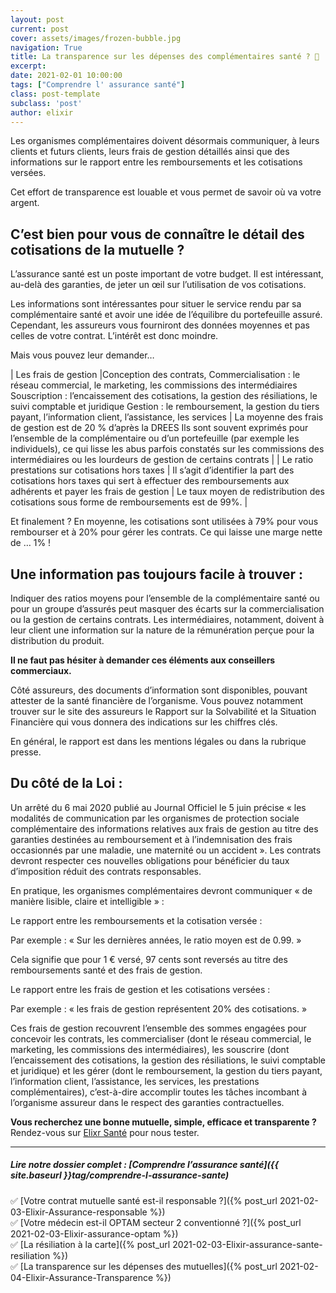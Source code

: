 ```yaml
---
layout: post
current: post
cover: assets/images/frozen-bubble.jpg
navigation: True
title: La transparence sur les dépenses des complémentaires santé ? 👀
excerpt: 
date: 2021-02-01 10:00:00
tags: ["Comprendre l' assurance santé"]
class: post-template
subclass: 'post'
author: elixir
---
```


Les organismes complémentaires doivent désormais communiquer, à leurs clients et futurs clients, leurs frais de gestion détaillés ainsi que des informations sur le rapport entre les remboursements et les cotisations versées.  

Cet effort de transparence est louable et vous permet de savoir où va votre argent. 
## C’est bien pour vous de connaître le détail des cotisations de la mutuelle ?
L’assurance santé est un poste important de votre budget. Il est intéressant, au-delà des garanties, de jeter un œil sur l’utilisation de vos cotisations.

Les informations sont intéressantes pour situer le service rendu par sa complémentaire santé et avoir une idée de l’équilibre du portefeuille assuré. Cependant, les assureurs vous fourniront des données moyennes et pas celles de votre contrat. L’intérêt est donc moindre. 

Mais vous pouvez leur demander… 

| Les frais de gestion |Conception des contrats, Commercialisation : le réseau commercial, le marketing, les commissions des intermédiaires  Souscription : l’encaissement des cotisations, la gestion des résiliations, le suivi comptable et juridique  Gestion : le remboursement, la gestion du tiers payant, l’information client, l’assistance, les services | La moyenne des frais de gestion est de 20 % d’après la DREES  Ils sont souvent exprimés pour l’ensemble de la complémentaire ou d’un portefeuille (par exemple les individuels), ce qui lisse les abus parfois constatés sur les commissions des intermédiaires ou les lourdeurs de gestion de certains contrats |
| Le ratio prestations sur cotisations hors taxes | Il s’agit d’identifier la part des cotisations hors taxes qui sert à effectuer des remboursements aux adhérents et payer les frais de gestion | Le taux moyen de redistribution des cotisations sous forme de remboursements est de 99%. |

Et finalement ? En moyenne, les cotisations sont utilisées à 79% pour vous rembourser et à 20% pour gérer les contrats. Ce qui laisse une marge nette de … 1% !

## Une information pas toujours facile à trouver : 
Indiquer des ratios moyens pour l’ensemble de la complémentaire santé ou pour un groupe d’assurés peut masquer des écarts sur la commercialisation ou la gestion de certains contrats. Les intermédiaires, notamment, doivent à leur client une information sur la nature de la rémunération perçue pour la distribution du produit. 

**Il ne faut pas hésiter à demander ces éléments aux conseillers commerciaux.**

Côté assureurs, des documents d’information sont disponibles, pouvant attester de la santé financière de l’organisme. Vous pouvez notamment trouver sur le site des assureurs le Rapport sur la Solvabilité et la Situation Financière qui vous donnera des indications sur les chiffres clés.

En général, le rapport est dans les mentions légales ou dans la rubrique presse.

## Du côté de la Loi :
Un arrêté du 6 mai 2020 publié au Journal Officiel le 5 juin précise « les modalités de communication par les organismes de protection sociale complémentaire des informations relatives aux frais de gestion au titre des garanties destinées au remboursement et à l’indemnisation des frais occasionnés par une maladie, une maternité ou un accident ». Les contrats devront respecter ces nouvelles obligations pour bénéficier du taux d’imposition réduit des contrats responsables.  

En pratique, les organismes complémentaires devront communiquer « de manière lisible, claire et intelligible » :

Le rapport entre les remboursements et la cotisation versée :

Par exemple : « Sur les dernières années, le ratio moyen est de 0.99. »  

Cela signifie que pour 1 € versé, 97 cents sont reversés au titre des remboursements santé et des frais de gestion.  

Le rapport entre les frais de gestion et les cotisations versées :  

Par exemple : « les frais de gestion représentent 20% des cotisations. »

Ces frais de gestion recouvrent l’ensemble des sommes engagées pour concevoir les contrats, les commercialiser (dont le réseau commercial, le marketing, les commissions des intermédiaires), les souscrire (dont l’encaissement des cotisations, la gestion des résiliations, le suivi comptable et juridique) et les gérer (dont le remboursement, la gestion du tiers payant, l’information client, l’assistance, les services, les prestations complémentaires), c’est-à-dire accomplir toutes les tâches incombant à l’organisme assureur dans le respect des garanties contractuelles.

**Vous recherchez une bonne mutuelle, simple, efficace et transparente ?**
Rendez-vous sur [Elixr Santé](https://elixir-sante.fr) pour nous tester.

---

##### Lire notre dossier complet : [Comprendre l’assurance santé]({{ site.baseurl }}tag/comprendre-l-assurance-sante)

✅ [Votre contrat mutuelle santé est-il responsable ?]({% post_url 2021-02-03-Elixir-Assurance-responsable %})  
✅ [Votre médecin est-il OPTAM secteur 2 conventionné ?]({% post_url 2021-02-03-Elixir-assurance-optam %})  
✅ [La résiliation à la carte]({% post_url 2021-02-03-Elixir-assurance-sante-resiliation %})  
✅ [La transparence sur les dépenses des mutuelles]({% post_url 2021-02-04-Elixir-Assurance-Transparence %})  
